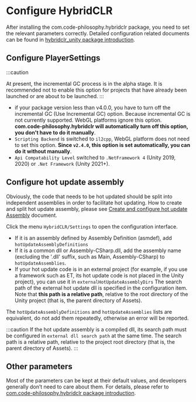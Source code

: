# Configure HybridCLR

After installing the com.code-philosophy.hybridclr package, you need to set the relevant parameters correctly. Detailed configuration related documents can be found in [hybridclr_unity package introduction](../basic/com.code-philosophy.hybridclr.md).

## Configure PlayerSettings

:::caution

At present, the incremental GC process is in the alpha stage. It is recommended not to enable this option for projects that have already been launched or are about to be launched.
:::

- if your package version less than v4.0.0, you have to turn off the incremental GC (Use Incremental GC) option. Because incremental GC is not currently supported. WebGL platforms ignore this option. **com.code-philosophy.hybridclr will automatically turn off this option, you don't have to do it manually**.
- `Scripting Backend` is switched to `il2cpp`, WebGL platform does not need to set this option. **Since `v2.4.0`, this option is set automatically, you can do it without manually**.
- `Api Compatability Level` switched to `.NetFramework 4` (Unity 2019, 2020) or `.Net Framework` (Unity 2021+).

## Configure hot update assembly

Obviously, the code that needs to be hot updated should be split into independent assemblies in order to facilitate hot updating. How to create and split hot update assembly, please see [Create and configure hot update Assembly](../basic/hotupdateassemblysetting.md) document.

Click the menu `HybridCLR/Settings` to open the configuration interface.

- If it is an assembly defined by Assembly Definition (asmdef), add `hotUpdateAssemblyDefinitions`
- If it is a common dll or Assembly-CSharp.dll, add the assembly name (excluding the '.dll' suffix, such as Main, Assembly-CSharp) to `hotUpdateAssemblies`.
- If your hot update code is in an external project (for example, if you use a framework such as ET, its hot update code is not placed in the Unity project), you can use it in `externalHotUpdateAssemblyDirs`
The search path of the external hot update dll is specified in the configuration item. Note that **this path is a relative path**, relative to the root directory of the Unity project (that is, the parent directory of Assets).

The `hotUpdateAssemblyDefinitions` and `hotUpdateAssemblies` lists are equivalent, do not add them repeatedly, otherwise an error will be reported.

:::caution
If the hot update assembly is a compiled dll, its search path must be configured in `external dll search path` at the same time. The search path is a relative path, relative to the project root directory (that is, the parent directory of Assets).
:::

## Other parameters

Most of the parameters can be kept at their default values, and developers generally don’t need to care about them. For details, please refer to [com.code-philosophy.hybridclr package introduction](../basic/com.code-philosophy.hybridclr.md).
